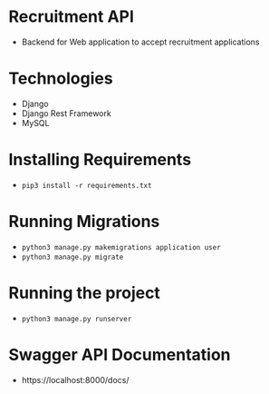 # Recruitment API

* Backend for Web application to accept recruitment applications  

# Technologies

* Django
* Django Rest Framework
* MySQL  

# Installing Requirements

* `pip3 install -r requirements.txt`

# Running Migrations

* `python3 manage.py makemigrations application user`  
* `python3 manage.py migrate`

# Running the project

* `python3 manage.py runserver`

# Swagger API Documentation

* https://localhost:8000/docs/
